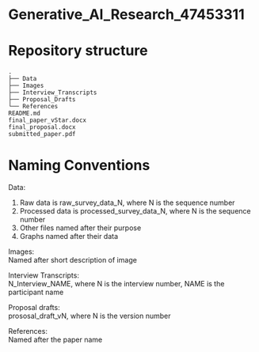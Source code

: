 # Generative_AI_Research_47453311

# Repository structure

```shell
.
├── Data
├── Images 
├── Interview_Transcripts 
├── Proposal_Drafts
└── References
README.md
final_paper_vStar.docx
final_proposal.docx
submitted_paper.pdf
```

# Naming Conventions

Data:  
1. Raw data is raw_survey_data_N, where N is the sequence number
2. Processed data is processed_survey_data_N, where N is the sequence number
3. Other files named after their purpose
4. Graphs named after their data
   
Images:  
Named after short description of image

Interview Transcripts:  
N_Interview_NAME, where N is the interview number, NAME is the participant name

Proposal drafts:  
prososal_draft_vN, where N is the version number

References:  
Named after the paper name
